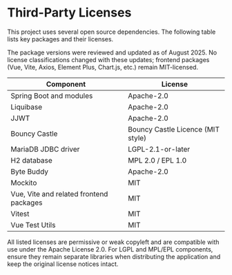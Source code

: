 # Third-Party Licenses

This project uses several open source dependencies. The following table lists key packages and their licenses.

The package versions were reviewed and updated as of August 2025. No license classifications changed with these updates; frontend packages (Vue, Vite, Axios, Element Plus, Chart.js, etc.) remain MIT-licensed.

| Component | License |
|-----------|--------|
| Spring Boot and modules | Apache-2.0 |
| Liquibase | Apache-2.0 |
| JJWT | Apache-2.0 |
| Bouncy Castle | Bouncy Castle Licence (MIT style) |
| MariaDB JDBC driver | LGPL-2.1-or-later |
| H2 database | MPL 2.0 / EPL 1.0 |
| Byte Buddy | Apache-2.0 |
| Mockito | MIT |
| Vue, Vite and related frontend packages | MIT |
| Vitest | MIT |
| Vue Test Utils | MIT |

All listed licenses are permissive or weak copyleft and are compatible with use under the Apache License 2.0. For LGPL and MPL/EPL components, ensure they remain separate libraries when distributing the application and keep the original license notices intact.
